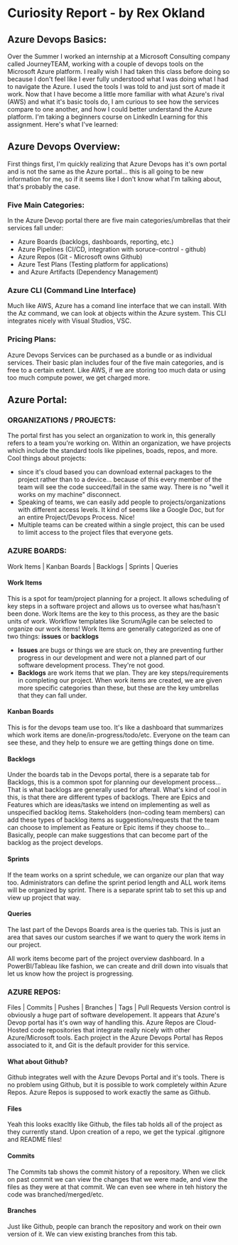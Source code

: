 # Curiosity Report - by Rex Okland
## Azure Devops Basics:
Over the Summer I worked an internship at a Microsoft Consulting company called JourneyTEAM, working with a couple of devops tools on the Microsoft Azure platform. I really wish I had taken this class before doing so because I don't feel like I ever fully understood what I was doing what I had to navigate the Azure. I used the tools I was told to and just sort of made it work. Now that I have become a little more familiar with what Azure's rival (AWS) and what it's basic tools do, I am curious to see how the services compare to one another, and how I could better understand the Azure platform. I'm taking a beginners course on LinkedIn Learning for this assignment. Here's what I've learned:

## Azure Devops Overview:
First things first, I'm quickly realizing that Azure Devops has it's own portal and is not the same as the Azure portal... this is all going to be new information for me, so if it seems like I don't know what I'm talking about, that's probably the case. 

### Five Main Categories:
In the Azure Devop portal there are five main categories/umbrellas that their services fall under:
- Azure Boards (backlogs, dashboards, reporting, etc.)
- Azure Pipelines (CI/CD, integration with soruce-control - github)
- Azure Repos (Git - Microsoft owns Github)
- Azure Test Plans (Testing platform for applications)
- and Azure Artifacts (Dependency Management)

### Azure CLI (Command Line Interface)
Much like AWS, Azure has a comand line interface that we can install. With the Az command, we can look at objects within the Azure system. This CLI integrates nicely with Visual Studios, VSC.

### Pricing Plans:
Azure Devops Services can be purchased as a bundle or as individual services. Their basic plan includes four of the five main categories, and is free to a certain extent. Like AWS, if we are storing too much data or using too much compute power, we get charged more. 

## Azure Portal:
### ORGANIZATIONS / PROJECTS: 
The portal first has you select an organization to work in, this generally refers to a team you're working on. Within an organization, we have projects which include the standard tools like pipelines, boads, repos, and more.
Cool things about projects:
- since it's cloud based you can download external packages to the project rather than to a device... because of this every member of the team will see the code succeed/fail in the same way. There is no "well it works on my machine" disconnect.
- Speaking of teams, we can easily add people to projects/organizations with different access levels. It kind of seems like a Google Doc, but for an entire Project/Devops Process. Nice!
- Multiple teams can be created within a single project, this can be used to limit access to the project files that everyone gets.

### AZURE BOARDS: 
Work Items | Kanban Boards | Backlogs | Sprints | Queries
#### Work Items
This is a spot for team/project planning for a project. It allows scheduling of key steps in a software project and allows us to oversee what has/hasn't been done. Work Items are the key to this process, as they are the basic units of work. Workflow templates like Scrum/Agile can be selected to organize our work items!
Work Items are generally categorized as one of two things: **issues** or **backlogs**
- **Issues** are bugs or things we are stuck on, they are preventing further progress in our development and were not a planned part of our software development process. They're not good.
- **Backlogs** are work items that we plan. They are key steps/requirements in completing our project.
When work items are created, we are given more specific categories than these, but these are the key umbrellas that they can fall under. 

#### Kanban Boards
This is for the devops team use too. It's like a dashboard that summarizes which work items are done/in-progress/todo/etc. Everyone on the team can see these, and they help to ensure we are getting things done on time.

#### Backlogs
Under the boards tab in the Devops portal, there is a separate tab for Backlogs, this is a common spot for planning our development process... That is what backlogs are generally used for afterall. 
What's kind of cool in this, is that there are different types of backlogs. There are Epics and Features which are ideas/tasks we intend on implementing as well as unspecified backlog items. Stakeholders (non-coding team members) can add these types of backlog items as suggestions/requests that the team can choose to implement as Feature or Epic items if they choose to...
Basically, people can make suggestions that can become part of the backlog as the project develops.

#### Sprints
If the team works on a sprint schedule, we can organize our plan that way too. Administrators can define the sprint period length and ALL work items will be organized by sprint. There is a separate sprint tab to set this up and view up project that way.

#### Queries
The last part of the Devops Boards area is the queries tab. This is just an area that saves our custom searches if we want to query the work items in our project.

All work items become part of the project overview dashboard. In a PowerBI/Tableau like fashion, we can create and drill down into visuals that let us know how the project is progressing.

### AZURE REPOS: 
Files | Commits | Pushes | Branches | Tags | Pull Requests
Version control is obviously a huge part of software developement. It appears that Azure's Devop portal has it's own way of handling this. Azure Repos are Cloud-Hosted code repositories that integrate really nicely with other Azure/Microsoft tools. 
Each project in the Azure Devops Portal has Repos associated to it, and Git is the default provider for this service. 

#### What about Github?
Github integrates well with the Azure Devops Portal and it's tools. There is no problem using Github, but it is possible to work completely within Azure Repos. Azure Repos is supposed to work exactly the same as Github.

#### Files
Yeah this looks exacltly like Github, the files tab holds all of the project as they currently stand. Upon creation of a repo, we get the typical .gitignore and README files!

#### Commits
The Commits tab shows the commit history of a repository. When we click on past commit we can view the changes that we were made, and view the files as they were at that commit. We can even see where in teh history the code was branched/merged/etc.

#### Branches
Just like Github, people can branch the repository and work on their own version of it. We can view existing branches from this tab.



